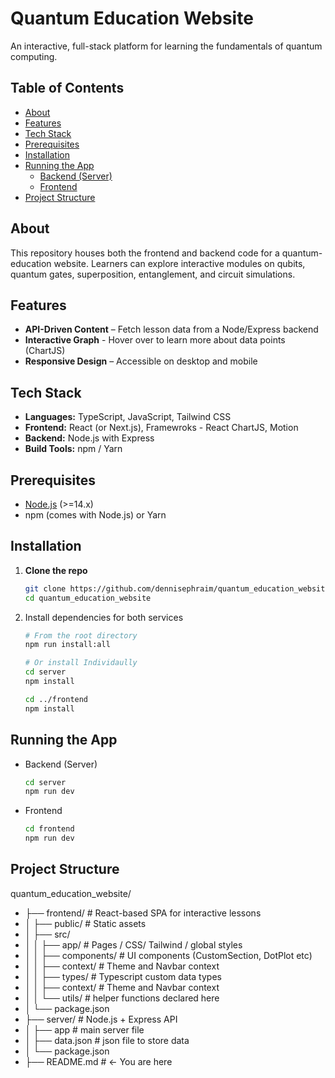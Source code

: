 # Quantum Education Website

An interactive, full-stack platform for learning the fundamentals of quantum computing.

## Table of Contents

- [About](#about)  
- [Features](#features)  
- [Tech Stack](#tech-stack)  
- [Prerequisites](#prerequisites)  
- [Installation](#installation)  
- [Running the App](#running-the-app)  
  - [Backend (Server)](#backend-server)  
  - [Frontend](#frontend)  
- [Project Structure](#project-structure)  

## About

This repository houses both the frontend and backend code for a quantum-education website. Learners can explore interactive modules on qubits, quantum gates, superposition, entanglement, and circuit simulations.

## Features

- **API-Driven Content** – Fetch lesson data from a Node/Express backend
- **Interactive Graph** - Hover over to learn more about data points (ChartJS)
- **Responsive Design** – Accessible on desktop and mobile  

## Tech Stack

- **Languages:** TypeScript, JavaScript, Tailwind CSS  
- **Frontend:** React (or Next.js), Framewroks - React ChartJS, Motion
- **Backend:** Node.js with Express  
- **Build Tools:** npm / Yarn

## Prerequisites

- [Node.js](https://nodejs.org/) (>=14.x)  
- npm (comes with Node.js) or Yarn  

## Installation

1. **Clone the repo**  
   ```bash
   git clone https://github.com/dennisephraim/quantum_education_website.git
   cd quantum_education_website
2. Install dependencies for both services
   ```bash
   # From the root directory
   npm run install:all

   # Or install Individaully
   cd server
   npm install

   cd ../frontend
   npm install

## Running the App 
- Backend (Server)
  ```bash
  cd server
  npm run dev
- Frontend
  ```bash
  cd frontend
  npm run dev

## Project Structure
quantum_education_website/
- ├── frontend/           # React-based SPA for interactive lessons
- │   ├── public/         # Static assets
- │   ├── src/
- │   │   ├── app/        # Pages / CSS/ Tailwind / global styles 
- │   │   ├── components/ # UI components (CustomSection, DotPlot etc)
- │   │   ├── context/    # Theme and Navbar context
- │   │   ├── types/      # Typescript custom data types
- │   │   ├── context/    # Theme and Navbar context
- │   │   └── utils/      # helper functions declared here
- │   └── package.json
- ├── server/             # Node.js + Express API
- │   ├── app             # main server file
- │   ├── data.json       # json file to store data
- │   └── package.json
- ├── README.md           # ← You are here
